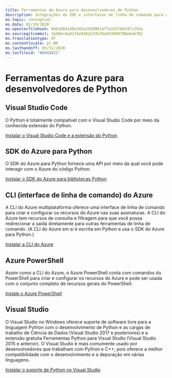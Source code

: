 ```yaml
---
title: Ferramentas do Azure para desenvolvedores de Python
description: Integrações do IDE e interfaces de linha de comando para desenvolvedores de Python trabalhando no Azure.
ms.topic: conceptual
ms.date: 02/19/2020
ms.openlocfilehash: 04616841d9e345a29209814f7a32576b54fc25da
ms.sourcegitcommit: 1bd9ec6a4115e9162e33b76a933869788e6ab702
ms.translationtype: HT
ms.contentlocale: pt-BR
ms.lasthandoff: 03/31/2020
ms.locfileid: "80441621"
---
```

# <a name="azure-tools-for-python-developers"></a>Ferramentas do Azure para desenvolvedores de Python

## <a name="visual-studio-code"></a>Visual Studio Code

O Python é totalmente compatível com o Visual Studio Code por meio da conhecida extensão do Python.

[Instalar o Visual Studio Code e a extensão do Python](https://code.visualstudio.com/docs/languages/python)

## <a name="azure-sdk-for-python"></a>SDK do Azure para Python

O SDK do Azure para Python fornece uma API por meio da qual você pode interagir com o Azure do código Python.

[Instalar o SDK do Azure para bibliotecas Python](azure-sdk-install.md)

## <a name="azure-command-line-interface-cli"></a>CLI (interface de linha de comando) do Azure

A CLI do Azure multiplataforma oferece uma interface de linha de comando para criar e configurar os recursos do Azure nas suas assinaturas. A CLI do Azure tem recursos de consulta e filtragem para que você possa redirecionar a saída diretamente para outras ferramentas de linha de comando. (A CLI do Azure em si é escrita em Python e usa o SDK do Azure para Python.)

[Instalar a CLI do Azure](/cli/azure/install-azure-cli)

## <a name="azure-powershell"></a>Azure PowerShell

Assim como a CLI do Azure, o Azure PowerShell conta com comandos do PowerShell para criar e configurar os recursos do Azure e pode ser usada com o conjunto completo de recursos gerais do PowerShell.

[Instale o Azure PowerShell](/powershell/azure/install-az-ps)

## <a name="visual-studio"></a>Visual Studio

O Visual Studio no Windows oferece suporte de software livre para a linguagem Python com o desenvolvimento de Python e as cargas de trabalho de Ciência de Dados (Visual Studio 2017 e posteriores) e a extensão gratuita Ferramentas Python para Visual Studio (Visual Studio 2015 e anterior). O Visual Studio é mais comumente usado por desenvolvedores que trabalham com Python e C++, pois oferece a melhor compatibilidade com o desenvolvimento e a depuração em várias linguagens.

[Instalar o suporte de Python no Visual Studio](https://docs.microsoft.com/visualstudio/python/installation)

